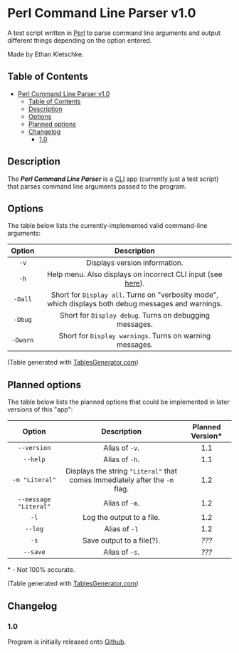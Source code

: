 # Perl Command Line Parser v1.0

A test script written in [Perl](https://en.wikipedia.org/wiki/Perl "Source: Wikipedia.org") to parse
command line arguments and output different things depending on the option entered.

Made by Ethan Kletschke.

## Table of Contents

- [Perl Command Line Parser v1.0](#perl-command-line-parser-v10)
  - [Table of Contents](#table-of-contents)
  - [Description](#description)
  - [Options](#options)
  - [Planned options](#planned-options)
  - [Changelog](#changelog)
    - [1.0](#10)

## Description

The **_Perl Command Line Parser_** is a [CLI](https://en.wikipedia.org/wiki/Command-line_interface "Source: Wikipedia.org") app (currently just a test script) that 
parses command line arguments passed to the program.

## Options

The table below lists the currently-implemented valid command-line arguments:

| **Option** |                                            **Description**                                           |
|:----------:|:----------------------------------------------------------------------------------------------------:|
|    `-v`    |                                     Displays version information.                                    |
|    `-h`    |          Help menu. Also displays on incorrect CLI input (see [here](#incorrect-cli-input)).         |
|   `-Dall`  | Short for `Display all`. Turns on "verbosity mode", which displays both debug messages and warnings. |
|   `-Dbug`  |                        Short for `Display debug`. Turns on debugging messages.                       |
|  `-Dwarn`  |                       Short for `Display warnings`. Turns on warning messages.                       |

(Table generated with [TablesGenerator.com](https://www.tablesgenerator.com/markdown_tables# "Table generator site"))

## Planned options

The table below lists the planned options that could be implemented in later versions of this "app":

|       **Option**      |                               **Description**                               | **Planned Version\*** |
|:---------------------:|:---------------------------------------------------------------------------:|:-------------------:|
|      `--version`      |                                Alias of `-v`.                               |         1.1         |
|        `--help`       |                                Alias of `-h`.                               |         1.1         |
|     `-m "Literal"`    | Displays the string `"Literal"` that comes immediately after the `-m` flag. |         1.2         |
| `--message "Literal"` |                                Alias of `-m`.                               |         1.2         |
|          `-l`         |                          Log the output to a file.                          |         1.2         |
|        `--log`        |                                Alias of `-l`                                |         1.2         |
|          `-s`         |                          Save output to a file(?).                          |        _???_        |
|        `--save`       |                                Alias of `-s`.                               |        _???_        |

\* - Not 100% accurate.

(Table generated with [TablesGenerator.com](https://www.tablesgenerator.com/markdown_tables# "Table generator site"))

## Changelog

### 1.0

Program is initially released onto [Github]().
